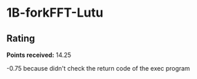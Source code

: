 # 1B-forkFFT-Lutu

## Rating

**Points received:** 14.25


-0.75 because didn't check the return code of the exec program
